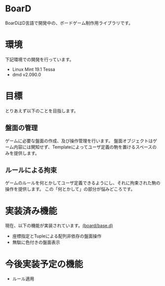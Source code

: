 # BoarD
BoarDはD言語で開発中の、ボードゲーム制作用ライブラリです。

# 環境
下記環境での開発を行っています。
- Linux Mint 19.1 Tessa
- dmd v2.090.0

# 目標
とりあえず以下のことを目指します。
## 盤面の管理
ゲームに必要な盤面の作成、及び操作管理を行います。
盤面オブジェクトはゲーム内容には関知せず、Templateによってユーザ定義の駒を置けるスペースのみを提供します。
## ルールによる拘束
ゲームのルールを何とかしてユーザ定義できるようにし、それに拘束された駒の操作を提供します。
この「何とかして」の部分が悩みどころです。

# 実装済み機能
現在、以下の機能が実装されています。[(board/base.d)](https://github.com/jj1lis/BoarD/source/board/base.d)
- 座標指定とTupleによる配列非依存の盤面操作
- 無駄に色付きの盤面表示

# 今後実装予定の機能
- ルール適用
